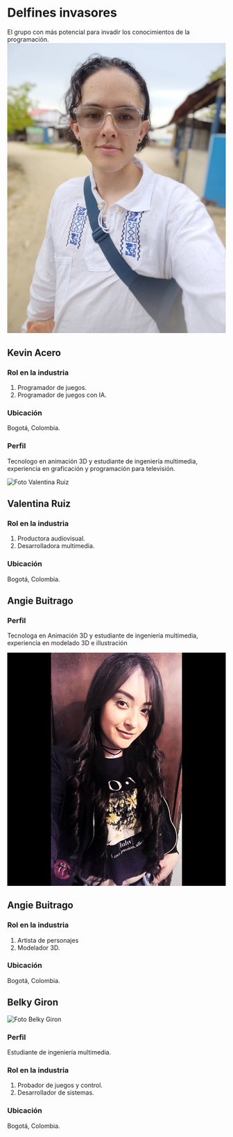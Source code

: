 # Delfines invasores
El grupo con más potencial para invadir los conocimientos de la programación.
![Foto Kevin Acero](images/INTEGRANTES/FOTO_KEVIN_ACERO.jpg)

## Kevin Acero
### Rol en la industria
1. Programador de juegos.
2. Programador de juegos con IA.

### Ubicación
Bogotá, Colombia.

### Perfil
Tecnologo en animación 3D y estudiante de ingeniería multimedia, experiencia en graficación y programación para televisión.


![Foto Valentina Ruiz](images/INTEGRANTES/vr.jpg)

## Valentina Ruiz
### Rol en la industria
1. Productora audiovisual.
2. Desarrolladora multimedia.

### Ubicación
Bogotá, Colombia.

###
## Angie Buitrago

### Perfil
Tecnologa en Animación 3D y estudiante de ingeniería multimedia, experiencia en modelado 3D e illustración

![Foto Angie Buitragp](images/INTEGRANTES/Foto_Angie.jpg)

## Angie Buitrago

### Rol en la industria
1. Artista de personajes
2. Modelador 3D.

### Ubicación
Bogotá, Colombia.

## Belky Giron

![Foto Belky Giron]()
### Perfil
Estudiante de ingeniería multimedia.

### Rol en la industria
1. Probador de juegos y control.
2. Desarrollador de sistemas.

### Ubicación
Bogotá, Colombia.
